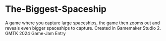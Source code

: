 # The-Biggest-Spaceship
 A game where you capture large spaceships, the game then zooms out and reveals even bigger spaceships to capture. Created in Gamemaker Studio 2. GMTK 2024 Game-Jam Entry
